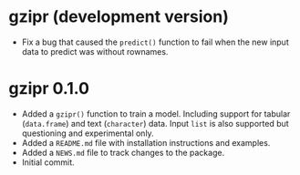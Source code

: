 # gzipr (development version)

* Fix a bug that caused the `predict()` function to fail when the new input data to predict was without rownames.

# gzipr 0.1.0

* Added a `gzipr()` function to train a model. Including support for tabular (`data.frame`) and text (`character`) data. Input `list` is also supported but questioning and experimental only.
* Added a `README.md` file with installation instructions and examples.
* Added a `NEWS.md` file to track changes to the package.
* Initial commit.

